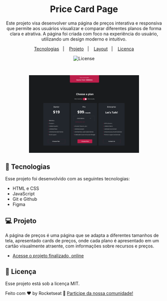 <h1 align="center"> Price Card Page </h1>

<p align="center">
Este projeto visa desenvolver uma página de preços interativa e responsiva que permite aos usuários visualizar e comparar diferentes planos de forma clara e atrativa. A página foi criada com foco na experiência do usuário, utilizando um design moderno e intuitivo. <br/>
</p>

<p align="center">
  <a href="#-tecnologias">Tecnologias</a>&nbsp;&nbsp;&nbsp;|&nbsp;&nbsp;&nbsp;
  <a href="#-projeto">Projeto</a>&nbsp;&nbsp;&nbsp;|&nbsp;&nbsp;&nbsp;
  <a href="#-layout">Layout</a>&nbsp;&nbsp;&nbsp;|&nbsp;&nbsp;&nbsp;
  <a href="#memo-licença">Licença</a>
</p>

<p align="center">
  <img alt="License" src="https://img.shields.io/static/v1?label=license&message=MIT&color=49AA26&labelColor=000000">
</p>

<br>

<p align="center">
  <img alt="projeto Pricing-Card" src="assets/price_card.png" width="70%">
</p>

## 🚀 Tecnologias

Esse projeto foi desenvolvido com as seguintes tecnologias:

- HTML e CSS
- JavaScript
- Git e Github
- Figma

## 💻 Projeto

A página de preços é uma página que se adapta a diferentes tamanhos de tela, apresentado cards de preços, onde cada plano é apresentado
em um cartão visualmente atraente, com informações sobre recursos e preços.

- [Acesse o projeto finalizado, online](https://maurosacramento.github.io/Price-Card/)

## :memo: Licença

Esse projeto está sob a licença MIT.

Feito com ♥ by Rocketseat :wave: [Participe da nossa comunidade!](https://discord.gg/rocketseat)
